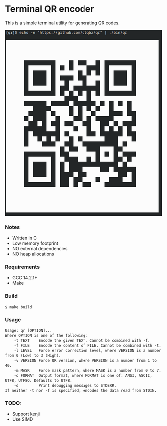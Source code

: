 # Terminal QR encoder

This is a simple terminal utility for generating QR codes.

![image](./qr_demo.png)

### Notes
- Written in C
- Low memory footprint
- NO external dependencies
- NO heap allocations

### Requirements
- GCC 14.2.1+
- Make

### Build
```
$ make build
```

### Usage
```
Usage: qr [OPTION]...
Where OPTION is one of the following:
    -t TEXT    Encode the given TEXT. Cannot be combined with -f.
    -f FILE    Encode the content of FILE. Cannot be combined with -t.
    -l LEVEL   Force error correction level, where VERSION is a number from 0 (Low) to 3 (High).
    -v VERSION Force QR version, where VERSION is a number from 1 to 40.
    -m MASK    Force mask pattern, where MASK is a number from 0 to 7.
    -o FORMAT  Output format, where FORMAT is one of: ANSI, ASCII, UTF8, UTF8Q. Defaults to UTF8.
    -d         Print debugging messages to STDERR.
If neither -t nor -f is specified, encodes the data read from STDIN.
```

### TODO:
- Support kenji
- Use SIMD
